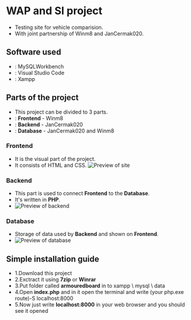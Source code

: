 # WAP and SI project
* Testing site for vehicle comparision.
* With joint partnership of Winm8 and JanCermak020.
## Software used
* : MySQLWorkbench
* : Visual Studio Code
* : Xampp
## Parts of the project
* This project can be divided to 3 parts.
* : __Frontend__ - Winm8
* : __Backend__ - JanCermak020
* : __Database__ - JanCermak020 and Winm8
### __Frontend__
* It is the visual part of the project.
* It consists of HTML and CSS.
![Preview of site]()
### __Backend__
* This part is used to connect __Frontend__ to the __Database__.
* It's written in __PHP__.
* ![Preview of backend]()
### __Database__
* Storage of data used by __Backend__ and shown on __Frontend__.
* ![Preview of database]()
## Simple installation guide
* 1.Download this project
* 2.Exctract it using __7zip__ or __Winrar__
* 3.Put folder called __armouredboard__ in to xampp \ mysql \ data
* 4.Open __index.php__ and in it open the terminal and write (your php.exe route)-S localhost:8000
* 5.Now just write __localhost:8000__ in your web browser and you should see it opened
